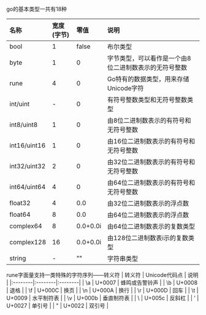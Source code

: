 go的基本类型一共有18种

| 名称 | 宽度(字节) | 零值 | 说明 |
|:--------|:--------|:--------|:--------|
| bool | 1 | false | 布尔类型 |
| byte | 1 | 0 | 字节类型，可以看作是一个由8位二进制数表示的无符号整数 |
| rune | 4 | 0 | Go特有的数据类型，用来存储Unicode字符 |
| int/uint | - | 0 | 有符号整数类型和无符号整数类型 |
| int8/uint8 | 1 | 0 | 由8位二进制数表示的有符号和无符号整数 |
| int16/uint16 | 1 | 0 | 由16位二进制数表示的有符号和无符号整数 |
| int32/uint32 | 2 | 0 | 由32位二进制数表示的有符号和无符号整数 |
| int64/uint64 | 4 | 0 | 由64位二进制数表示的有符号和无符号整数 |
| float32 | 4 | 0.0 | 由32位二进制数表示的浮点数 |
| float64 | 8 | 0.0 | 由64位二进制数表示的浮点数 |
| complex64 | 8 | 0.0+0.0i | 由64位二进制数表示的复数类型 |
| complex128 | 16 | 0.0+0.0i | 由128位二进制数表i示的复数类型 |
| string | - | "" | 字符串类型 |

rune字面量支持一类特殊的字符序列——转义符
| 转义符 | Unicode代码点 | 说明 |
|:--------|:--------|:--------|
| \a | U+0007 | 蜂鸣或告警铃声 |
| \b | U+0008 | 退格 |
| \f | U+000C | 换页 |
| \n | U+000A | 换行 |
| \r | U+000D | 回车 |
| \t | U+0009 | 水平制符表 |
| \v | U+000b | 垂直制符表 |
| \\ | U+005c | 反斜杠 |
| \' | U+0027 | 单引号 |
| \" | U+0022 | 双引号 |



